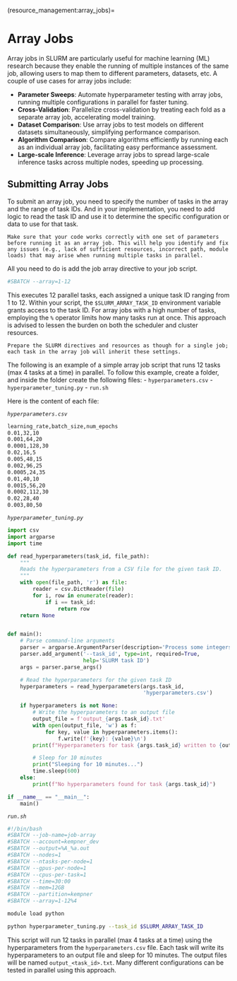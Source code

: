 (resource_management:array_jobs)=
# Array Jobs

Array jobs in SLURM are particularly useful for machine learning (ML) research because they enable the running of multiple instances of the same job, allowing users to map them to different parameters, datasets, etc. A couple of use cases for array jobs include:

- **Parameter Sweeps**: Automate hyperparameter testing with array jobs, running multiple configurations in parallel for faster tuning.
- **Cross-Validation**: Parallelize cross-validation by treating each fold as a separate array job, accelerating model training.
- **Dataset Comparison**: Use array jobs to test models on different datasets simultaneously, simplifying performance comparison.
- **Algorithm Comparison**: Compare algorithms efficiently by running each as an individual array job, facilitating easy performance assessment.
- **Large-scale Inference**: Leverage array jobs to spread large-scale inference tasks across multiple nodes, speeding up processing.


## Submitting Array Jobs

To submit an array job, you need to specify the number of tasks in the array and the range of task IDs. And in your implementation, you need to add logic to read the task ID and use it to determine the specific configuration or data to use for that task. 

```{tip}
Make sure that your code works correctly with one set of parameters before running it as an array job. This will help you identify and fix any issues (e.g., lack of sufficient resources, incorrect path, module loads) that may arise when running multiple tasks in parallel.
```
All you need to do is add the job array directive to your job script. 

```bash
#SBATCH --array=1-12
```

This executes 12 parallel tasks, each assigned a unique task ID ranging from 1 to 12. Within your script, the `$SLURM_ARRAY_TASK_ID` environment variable grants access to the task ID. For array jobs with a high number of tasks, employing the `%` operator limits how many tasks run at once. This approach is advised to lessen the burden on both the scheduler and cluster resources.

```{note}
Prepare the SLURM directives and resources as though for a single job; each task in the array job will inherit these settings.
```

The following is an example of a simple array job script that runs 12 tasks (max 4 tasks at a time) in parallel. To follow this example, create a folder, and inside the folder create the following files: 
    - `hyperparameters.csv`
    - `hyperparameter_tuning.py`
    - `run.sh`

Here is the content of each file:

*`hyperparameters.csv`*
```bash
learning_rate,batch_size,num_epochs
0.01,32,10
0.001,64,20
0.0001,128,30
0.02,16,5
0.005,48,15
0.002,96,25
0.0005,24,35
0.01,40,10
0.0015,56,20
0.0002,112,30
0.02,28,40
0.003,80,50
```
*`hyperparameter_tuning.py`*
```python
import csv
import argparse
import time

def read_hyperparameters(task_id, file_path):
    """
    Reads the hyperparameters from a CSV file for the given task ID.
    """
    with open(file_path, 'r') as file:
        reader = csv.DictReader(file)
        for i, row in enumerate(reader):
            if i == task_id:
                return row
    return None


def main():
    # Parse command-line arguments
    parser = argparse.ArgumentParser(description='Process some integers.')
    parser.add_argument('--task_id', type=int, required=True, 
                        help='SLURM task ID')
    args = parser.parse_args()

    # Read the hyperparameters for the given task ID
    hyperparameters = read_hyperparameters(args.task_id,
                                           'hyperparameters.csv')

    if hyperparameters is not None:
        # Write the hyperparameters to an output file
        output_file = f'output_{args.task_id}.txt'
        with open(output_file, 'w') as f:
            for key, value in hyperparameters.items():
                f.write(f'{key}: {value}\n')
        print(f"Hyperparameters for task {args.task_id} written to {output_file}")

        # Sleep for 10 minutes
        print("Sleeping for 10 minutes...")
        time.sleep(600)  
    else:
        print(f"No hyperparameters found for task {args.task_id}")

if __name__ == "__main__":
    main()
```

*`run.sh`*
```bash
#!/bin/bash
#SBATCH --job-name=job-array
#SBATCH --account=kempner_dev
#SBATCH --output=%A_%a.out
#SBATCH --nodes=1           
#SBATCH --ntasks-per-node=1
#SBATCH --gpus-per-node=1 
#SBATCH --cpus-per-task=1
#SBATCH --time=30:00
#SBATCH --mem=12GB
#SBATCH --partition=kempner
#SBATCH --array=1-12%4

module load python

python hyperparameter_tuning.py --task_id $SLURM_ARRAY_TASK_ID
```
This script will run 12 tasks in parallel (max 4 tasks at a time) using the hyperparameters from the `hyperparameters.csv` file. Each task will write its hyperparameters to an output file and sleep for 10 minutes. The output files will be named `output_<task_id>.txt`. Many different configurations can be tested in parallel using this approach.
